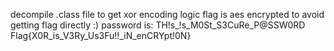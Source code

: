 decompile .class file to get xor encoding logic
flag is aes encrypted to avoid getting flag directly :)
password is: TH!s_!s_M0St_S3CuRe_P@SSW0RD
Flag{X0R_is_V3Ry_Us3Fu!!_iN_enCRYpt!0N}
